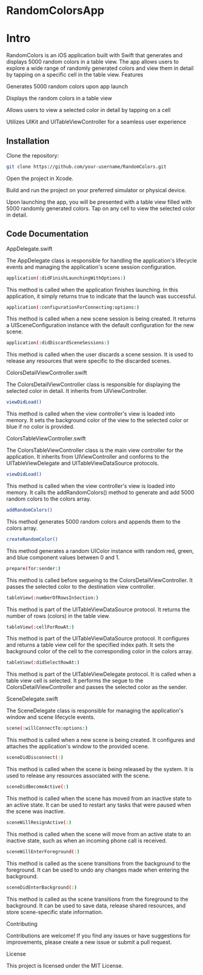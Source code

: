 # RandomColorsApp
# Intro
RandomColors is an iOS application built with Swift that generates and displays 5000 random colors in a table view. The app allows users to explore a wide range of randomly generated colors and view them in detail by tapping on a specific cell in the table view.
Features

Generates 5000 random colors upon app launch

Displays the random colors in a table view

Allows users to view a selected color in detail by tapping on a cell

Utilizes UIKit and UITableViewController for a seamless user experience

## Installation
Clone the repository:
```bash
git clone https://github.com/your-username/RandomColors.git
```


Open the project in Xcode.


Build and run the project on your preferred simulator or physical device.

Upon launching the app, you will be presented with a table view filled with 5000 randomly generated colors. Tap on any cell to view the selected color in detail.

## Code Documentation

AppDelegate.swift

The AppDelegate class is responsible for handling the application's lifecycle events and managing the application's scene session configuration.

```bash
application(:didFinishLaunchingWithOptions:)
```

This method is called when the application finishes launching. In this application, it simply returns true to indicate that the launch was successful.

```bash
application(:configurationForConnecting:options:)
```

This method is called when a new scene session is being created. It returns a UISceneConfiguration instance with the default configuration for the new scene.

```bash
application(:didDiscardSceneSessions:)
```
This method is called when the user discards a scene session. It is used to release any resources that were specific to the discarded scenes.


ColorsDetailViewController.swift

The ColorsDetailViewController class is responsible for displaying the selected color in detail. It inherits from UIViewController.

```bash
viewDidLoad()
```
This method is called when the view controller's view is loaded into memory. It sets the background color of the view to the selected color or blue if no color is provided.

ColorsTableViewController.swift

The ColorsTableViewController class is the main view controller for the application. It inherits from UIViewController and conforms to the UITableViewDelegate and UITableViewDataSource protocols.

```bash
viewDidLoad()
```
This method is called when the view controller's view is loaded into memory. It calls the addRandomColors() method to generate and add 5000 random colors to the colors array.

```bash
addRandomColors()
```
This method generates 5000 random colors and appends them to the colors array.

```bash
createRandomColor()
```
This method generates a random UIColor instance with random red, green, and blue component values between 0 and 1.

```bash
prepare(for:sender:)
```
This method is called before segueing to the ColorsDetailViewController. It passes the selected color to the destination view controller.

```bash
tableView(:numberOfRowsInSection:)
```
This method is part of the UITableViewDataSource protocol. It returns the number of rows (colors) in the table view.

```bash
tableView(:cellForRowAt:)
```
This method is part of the UITableViewDataSource protocol. It configures and returns a table view cell for the specified index path. It sets the background color of the cell to the corresponding color in the colors array.
```bash
tableView(:didSelectRowAt:)
```
This method is part of the UITableViewDelegate protocol. It is called when a table view cell is selected. It performs the segue to the ColorsDetailViewController and passes the selected color as the sender.

SceneDelegate.swift

The SceneDelegate class is responsible for managing the application's window and scene lifecycle events.
```bash
scene(:willConnectTo:options:)
```
This method is called when a new scene is being created. It configures and attaches the application's window to the provided scene.
```bash
sceneDidDisconnect(:)
```
This method is called when the scene is being released by the system. It is used to release any resources associated with the scene.
```bash
sceneDidBecomeActive(:)
```
This method is called when the scene has moved from an inactive state to an active state. It can be used to restart any tasks that were paused when the scene was inactive.
```bash
sceneWillResignActive(:)
```
This method is called when the scene will move from an active state to an inactive state, such as when an incoming phone call is received.
```bash
sceneWillEnterForeground(:)
```
This method is called as the scene transitions from the background to the foreground. It can be used to undo any changes made when entering the background.
```bash
sceneDidEnterBackground(:)
```
This method is called as the scene transitions from the foreground to the background. It can be used to save data, release shared resources, and store scene-specific state information.

Contributing

Contributions are welcome! If you find any issues or have suggestions for improvements, please create a new issue or submit a pull request.

License

This project is licensed under the MIT License.
